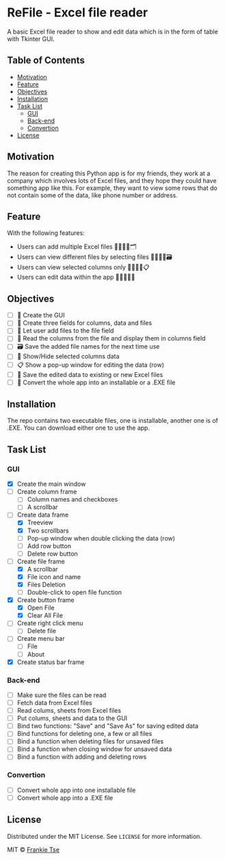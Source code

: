 <!-- PROJECT TITLE -->

# ReFile - Excel file reader

A basic Excel file reader to show and edit data which is in the form of table with Tkinter GUI.

<!-- TABLE OF CONTENTS -->

## Table of Contents

- [Motivation](#motivation)
- [Feature](#feature)
- [Objectives](#objectives)
- [Installation](#installation)
- [Task List](#task-list)
  - [GUI](#gui)
  - [Back-end](#back-end)
  - [Convertion](#convertion)
- [License](#license)

<!-- MOTIVATION -->

<a name="motivation" />

## Motivation

The reason for creating this Python app is for my friends, they work at a company which involves lots of Excel files, and they hope they could have something app like this. For example, they want to view some rows that do not contain some of the data, like phone number or address.

<!-- FEATURE -->

<a name="feature" />

## Feature

With the following features:

- Users can add multiple Excel files 🙎‍♂️🙎‍♀️🗂
- Users can view different files by selecting files 🙎‍♂️🙎‍♀️🗃
- Users can view selected columns only 🙎‍♂️🙎‍♀️📋
- Users can edit data within the app 🙎‍♂️🙎‍♀️📝

<!-- '![example-app](example-app.gif)' need removing the quotes -->

<!-- OBJECTIVES -->

<a name="objectives" />

## Objectives

- [ ] 🎨 Create the GUI
- [ ] 📝 Create three fields for columns, data and files
- [ ] 📑 Let user add files to the file field
- [ ] 📖 Read the columns from the file and display them in columns field
- [ ] 🗃 Save the added file names for the next time use
- [ ] 🙈 Show/Hide selected columns data
- [ ] 📋 Show a pop-up window for editing the data (row)
- [ ] 💾 Save the edited data to existing or new Excel files
- [ ] 🚀 Convert the whole app into an installable or a .EXE file

<!-- INSTALLATION -->

<a name="installation" />

## Installation

The repo contains two executable files, one is installable, another one is of .EXE. You can download either one to use the app.

<!-- TASK LIST -->

<a name="task-list" />

## Task List

<a name="gui" />

### GUI

- [x] Create the main window
- [ ] Create column frame
  - [ ] Column names and checkboxes
  - [ ] A scrollbar
- [ ] Create data frame
  - [x] Treeview
  - [x] Two scrollbars
  - [ ] Pop-up window when double clicking the data (row)
  - [ ] Add row button
  - [ ] Delete row button
- [ ] Create file frame
  - [x] A scrollbar
  - [x] File icon and name
  - [x] Files Deletion
  - [ ] Double-click to open file function
- [x] Create button frame
  - [x] Open File
  - [x] Clear All File
- [ ] Create right click menu
  - [ ] Delete file
- [ ] Create menu bar
  - [ ] File
  - [ ] About
- [x] Create status bar frame

<a name="back-end" />

### Back-end

- [ ] Make sure the files can be read
- [ ] Fetch data from Excel files
- [ ] Read colums, sheets from Excel files
- [ ] Put colums, sheets and data to the GUI
- [ ] Bind two functions: "Save" and "Save As" for saving edited data
- [ ] Bind functions for deleting one, a few or all files
- [ ] Bind a function when deleting files for unsaved files
- [ ] Bind a function when closing window for unsaved data
- [ ] Bind a function with adding and deleting rows

<a name="convertion" />

### Convertion

- [ ] Convert whole app into one installable file
- [ ] Convert whole app into a .EXE file

<a name="license" />

## License

Distributed under the MIT License. See `LICENSE` for more information.

MIT © [Frankie Tse]()

